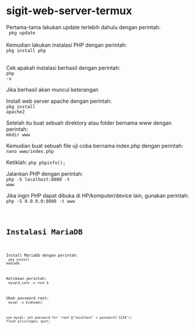 # sigit-web-server-termux

Pertama-tama lakukan update terlebih dahulu dengan perintah:<br>
<code>
  pkg update
  </code><br>&nbsp;<br>
Kemudian lakukan instalasi PHP dengan perintah: <br>
<code>pkg install php</code><br>&nbsp;<br>

Cek apakah instalasi berhasil dengan perintah: <br>
<code>php -v</code>

Jika berhasil akan muncul keterangan

Install web server apache dengan perintah: <br>
<code>pkg install apache2</code>

Setelah itu buat sebuah direktory atau folder bernama www dengan perintah:<br>
<code>mkdir www</code>

Kemudian buat sebuah file uji coba bernama index.php dengan perintah:<br>
<code>nano www/index.php</code>

Ketiklah:
<code>php phpinfo(); </code>

Jalankan PHP dengan perintah:<br>
<code>php -S localhost:8080 -t www</code>

Jika ingin PHP dapat dibuka di HP/komputer/device lain, gunakan perintah:<br>
<code>php -S 0.0.0.0:8080 -t www<code>

  <h1>Instalasi MariaDB</h1>
  
 Install MariaDb dengan perintah: <br>
  <code>pkg install madiadb</code>
  
  Ketikkan perintah: <br>
  <code>mysqld_safe -u root &</code>
  
  Ubah password root: <br>
  <code>mysql -u $(whoami)
  
  use mysql;
set password for 'root'@'localhost' = password('1234');
flush privileges;
quit;</code>
